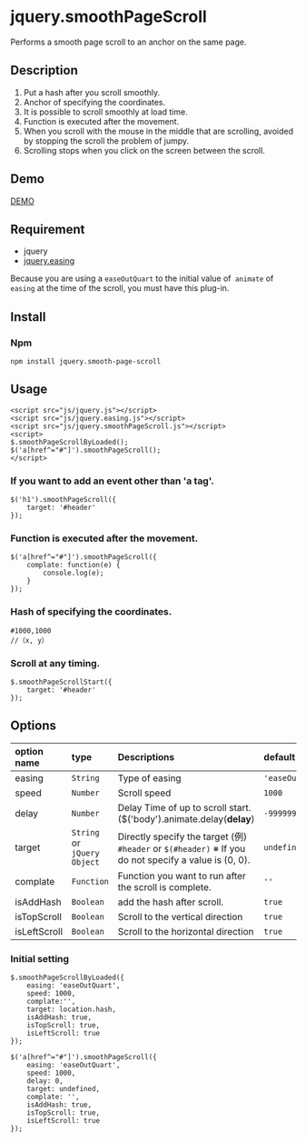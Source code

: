 # jquery.smoothPageScroll

Performs a smooth page scroll to an anchor on the same page.

Description
------
1. Put a hash after you scroll smoothly.
2. Anchor of specifying the coordinates.
3. It is possible to scroll smoothly at load time.
4. Function is executed after the movement.
5. When you scroll with the mouse in the middle that are scrolling, avoided by stopping the scroll the problem of jumpy.
6. Scrolling stops when you click on the screen between the scroll.

Demo
------

[DEMO](http://github.develo.org/jquery.smoothPageScroll/example/)


Requirement
------
* jquery
* [jquery.easing](https://github.com/gdsmith/jquery.easing)


Because you are using a `easeOutQuart` to the initial value of` animate` of `easing` at the time of the scroll, you must have this plug-in.


## Install

### Npm

	npm install jquery.smooth-page-scroll


Usage
------
    <script src="js/jquery.js"></script>
    <script src="js/jquery.easing.js"></script>
    <script src="js/jquery.smoothPageScroll.js"></script>
    <script>
    $.smoothPageScrollByLoaded();
    $('a[href^="#"]').smoothPageScroll();
    </script>

### If you want to add an event other than 'a tag'.
    $('h1').smoothPageScroll({
    	target: '#header'
    });


### Function is executed after the movement.
    $('a[href^="#"]').smoothPageScroll({
    	complate: function(e) {
    		console.log(e);
    	}
    });


### Hash of specifying the coordinates.
 	#1000,1000
 	//（x, y）


### Scroll at any timing.

    $.smoothPageScrollStart({
    	target: '#header'
    });


Options
------

| option name| type | Descriptions |default
|:-----------|:------------|:------------|:------------|
| easing | `String` | Type of easing |`'easeOutQuart'`
| speed | `Number` | Scroll speed | `1000`
| delay | `Number` | Delay Time of up to scroll start.($('body').animate.delay(**delay**) |`-999999`
| target | `String` or `jQuery Object` | Directly specify the target (例) `#header` or `$(#header)`  ※ If you do not specify a value is (0, 0). | `undefined`
| complate | `Function` | Function you want to run after the scroll is complete. | `''`
| isAddHash | `Boolean` | add the hash after scroll. | `true`
| isTopScroll | `Boolean` | Scroll to the vertical direction | `true`
| isLeftScroll | `Boolean` | Scroll to the horizontal direction | `true`

### Initial setting ###
	$.smoothPageScrollByLoaded({
	    easing: 'easeOutQuart',
	    speed: 1000,
	    complate:'',
	    target: location.hash,
	    isAddHash: true,
	    isTopScroll: true,
	    isLeftScroll: true
	});

	$('a[href^="#"]').smoothPageScroll({
	    easing: 'easeOutQuart',
	    speed: 1000,
	    delay: 0,
	    target: undefined,
	    complate: '',
	    isAddHash: true,
	    isTopScroll: true,
	    isLeftScroll: true
	});
